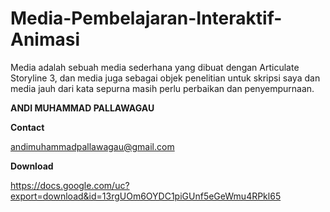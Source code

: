 # Media-Pembelajaran-Interaktif-Animasi
Media adalah sebuah media sederhana yang dibuat dengan Articulate Storyline 3, dan media juga sebagai objek penelitian untuk skripsi saya dan media jauh dari kata sepurna masih perlu perbaikan dan penyempurnaan.

**ANDI MUHAMMAD PALLAWAGAU**

**Contact**

andimuhammadpallawagau@gmail.com

**Download**

https://docs.google.com/uc?export=download&id=13rgUOm6OYDC1piGUnf5eGeWmu4RPkl65
